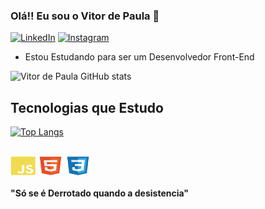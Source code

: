 ### Olá!! Eu sou o Vitor de Paula 👋

[![LinkedIn](https://img.shields.io/badge/LinkedIn-0077B5?style=for-the-badge&logo=linkedin&logoColor=white)](https://www.linkedin.com/in/vitor-de-paula-gomes-043589237/)
[![Instagram](https://img.shields.io/badge/Instagram-E4405F?style=for-the-badge&logo=instagram&logoColor=white)](https://www.instagram.com/vitor_pgs/)

- Estou Estudando para ser um Desenvolvedor Front-End

![Vitor de Paula GitHub stats](https://github-readme-stats.vercel.app/api?username=VitorPgms&show_icons=true&theme=dracula)

## Tecnologias que Estudo
[![Top Langs](https://github-readme-stats.vercel.app/api/top-langs/?username=VitorPgms&langs_count=8)](https://github.com/anuraghazra/github-readme-stats)

<div style="display: inline_block"><br>
  <img align="center" alt="Rafa-Js" height="30" width="40" src="https://raw.githubusercontent.com/devicons/devicon/master/icons/javascript/javascript-plain.svg">
  <img align="center" alt="Rafa-HTML" height="30" width="40" src="https://raw.githubusercontent.com/devicons/devicon/master/icons/html5/html5-original.svg">
  <img align="center" alt="Rafa-CSS" height="30" width="40" src="https://raw.githubusercontent.com/devicons/devicon/master/icons/css3/css3-original.svg">
</div>

#### "Só se é Derrotado quando a desistencia"
